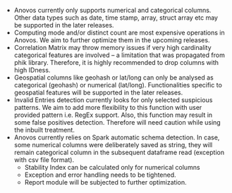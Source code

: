 - Anovos currently only supports numerical and categorical columns. Other data types such as date, time stamp, array, struct array etc may be supported in the later releases.
- Computing mode and/or distinct count are most expensive operations in Anovos. We aim to further optimize them in the upcoming releases.
- Correlation Matrix may throw memory issues if very high cardinality categorical features are involved – a limitation that was propagated from phik library. Therefore, it is highly recommended to drop columns with high IDness.
- Geospatial columns like geohash or lat/long can only be analysed as categorical (geohash) or numerical (lat/long). Functionalities specific to geospatial features will be supported in the later releases.
- Invalid Entries detection currently looks for only selected suspicious patterns. We aim to add more flexibility to this function with user provided pattern i.e. RegEx support. Also, this function may result in some false positives detection. Therefore will need caution while using the inbuilt treatment.
- Anovos currently relies on Spark automatic schema detection. In case, some numerical columns were deliberately saved as string, they will remain categorical column in the subsequent dataframe read (exception with csv file format).
    - Stability Index can be calculated only for numerical columns
    - Exception and error handling needs to be tightened.
    - Report module will be subjected to further optimization.
